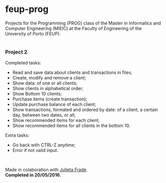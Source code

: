 # feup-prog
Projects for the Programming (PROG) class of the Master in Informatics and Computer Engineering (MIEIC) at the Faculty of Engineering of the University of Porto (FEUP). 
<br><br>
### Project 2
Completed tasks:
* Read and save data about clients and transactions in files; <br>
* Create, modify and remove a client; <br>
* Show data: of one or all clients; <br>
* Show clients in alphabetical order; <br>
* Show Bottom 10 clients; <br>
* Purchase items (create transaction); <br>
* Update purchase balance of each client; <br>
* Show transactions, formated and ordered by date: of a client, a certain day, between two dates, or all; <br>
* Show recommended items for each client; <br>
* Show recommended items for all clients in the bottom 10. <br>

Extra tasks:
* Go back with CTRL-Z anytime; <br>
* Error if not valid input. <br>
<br>

Made in colaboration with [Julieta Frade](https://github.com/julietafrade97).<br>
**Completed in 20/05/2016.**

